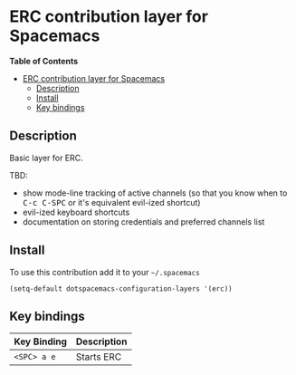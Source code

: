 # ERC contribution layer for Spacemacs

<!-- markdown-toc start - Don't edit this section. Run M-x markdown-toc/generate-toc again -->
**Table of Contents**

- [ERC contribution layer for Spacemacs](#erc-contribution-layer-for-spacemacs)
    - [Description](#description)
    - [Install](#install)
    - [Key bindings](#key-bindings)

<!-- markdown-toc end -->

## Description

Basic layer for ERC.

TBD:

- show mode-line tracking of active channels (so that you know when to <kbd>C-c C-SPC</kbd> or it's equivalent evil-ized shortcut)
- evil-ized keyboard shortcuts
- documentation on storing credentials and preferred channels list

## Install

To use this contribution add it to your `~/.spacemacs`

```elisp
(setq-default dotspacemacs-configuration-layers '(erc))
```

## Key bindings

Key Binding   | Description
--------------|------------------------------------------------------------
`<SPC> a e`   | Starts ERC
